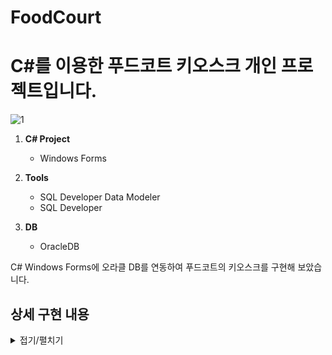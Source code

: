 # FoodCourt

# C#를 이용한 푸드코트 키오스크 개인 프로젝트입니다.

![1](https://github.com/selloriwoo/FoodCourt/assets/39435633/2da42261-0aee-4ecd-b9c3-ee25a3f5ab81)

1. **C# Project**<br />
   + Windows Forms

2. **Tools**<br />
   + SQL Developer Data Modeler
   + SQL Developer

2. **DB**<br />
   +  OracleDB

C# Windows Forms에 오라클 DB를 연동하여 푸드코트의 키오스크를 구현해 보았습니다.

## 상세 구현 내용

<details>
<summary>접기/펼치기</summary>

## 주문 하기

![2](https://github.com/selloriwoo/FoodCourt/assets/39435633/e10c23ab-c00a-4257-9fd6-2745b6450d44)
<br />
<br />
**-타 코트 음식점 버튼 클릭시-** <br />
![2-1](https://github.com/selloriwoo/FoodCourt/assets/39435633/0d049266-b425-45dd-a2d7-95ab37fbc58a)


## 주문 완료

![3](https://github.com/selloriwoo/FoodCourt/assets/39435633/ab27f14d-10fb-4180-a58f-b4004c5a19c5)
<br />
<br />

## DataBase

## -DBModel-

![4](https://github.com/selloriwoo/FoodCourt/assets/39435633/c677d984-c63e-4459-8209-0ad1817d4b26)
+ 음식 코너에 음식점을 넣어주고 메뉴에 각 음식 코너의 메뉴를 넣어준다.
+ 프로그램에서 DB 메뉴들을 불러와 각 음식 이미지 클릭하여 메뉴를 담는다.
+ 메뉴를 선택하고 주문하기 누르면 주문내용에 DB에 입력된다.

## -음식코너-

![7](https://github.com/selloriwoo/FoodCourt/assets/39435633/6ee4b6ce-8e2d-4355-b627-8a490620ada3)
+ 4개의 코너번호를 등록.

## -메뉴-

![6](https://github.com/selloriwoo/FoodCourt/assets/39435633/cb0d629d-8de6-4db3-9250-c623ecec3f16)
+ 각 음식 코너마다 메뉴를 등록.

## -주문-

![5](https://github.com/selloriwoo/FoodCourt/assets/39435633/525436b5-93f2-44b5-bb83-15fcd8d5b45e)
+ 프로그램에서 음식을 주문하면 주문번호가 생기면서 하루마다 주문번호가 1로 초기화된다.

## -주문내용-

![8](https://github.com/selloriwoo/FoodCourt/assets/39435633/8f1b132b-739e-4cbe-a2a7-ce8dd1260472)
+ 주문이 완료 되면 선택한 메뉴들이 DB에 삽입된다.


</details>
